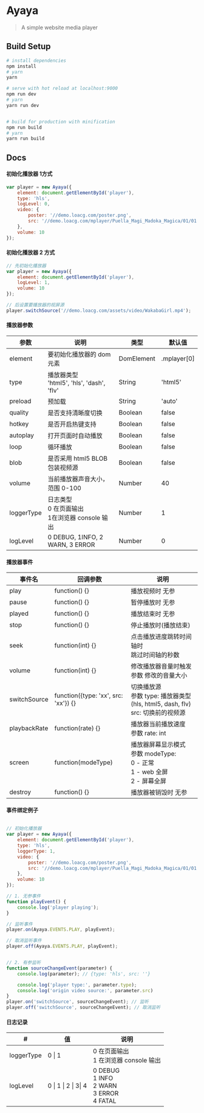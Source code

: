 Ayaya
====

> A simple website media player



Build Setup
----

```bash
# install dependencies
npm install
# yarn
yarn

# serve with hot reload at localhost:9000
npm run dev
# yarn
yarn run dev


# build for production with minification
npm run build
# yarn
yarn run build
```



Docs
----

#### 初始化播放器 1方式

```javascript
var player = new Ayaya({
    element: document.getElementById('player'),
    type: 'hls',
    logLevel: 0,
    video: {
        poster: '//demo.loacg.com/poster.png',
        src: '//demo.loacg.com/mplayer/Puella_Magi_Madoka_Magica/01/01.m3u8'
    },
    volume: 10
});
```

#### 初始化播放器 2 方式

```javascript
// 先初始化播放器
var player = new Ayaya({
    element: document.getElementById('player'),
    logLevel: 1,
    volume: 10
});

// 后设置要播放器的视屏源
player.switchSource('//demo.loacg.com/assets/video/WakabaGirl.mp4');
```

#### 播放器参数


| 参数       | 说明                                                   | 类型       | 默认值      |
| ---------- | ------------------------------------------------------ | ---------- | ----------- |
| element    | 要初始化播放器的 dom 元素                              | DomElement | .mplayer[0] |
| type       | 播放器类型<br />'html5', 'hls', 'dash', 'flv'          | String     | 'html5'     |
| preload    | 预加载                                                 | String     | 'auto'      |
| quality    | 是否支持清晰度切换                                     | Boolean    | false       |
| hotkey     | 是否开启热键支持                                       | Boolean    | false       |
| autoplay   | 打开页面时自动播放                                     | Boolean    | false       |
| loop       | 循环播放                                               | Boolean    | false       |
| blob       | 是否采用 html5 BLOB 包装视频源                         | Boolean    | false       |
| volume     | 当前播放器声音大小，范围 0-100                         | Number     | 40          |
| loggerType | 日志类型<br />0 在页面输出<br />1在浏览器 console 输出 | Number     | 1           |
| logLevel   | 0 DEBUG, 1INFO, 2 WARN, 3 ERROR                        | Number     | 0           |



#### 播放器事件


| 事件名       | 回调参数                             | 说明                                                         |
| ------------ | ------------------------------------ | ------------------------------------------------------------ |
| play         | function() {}                        | 播放视频时  无参                                             |
| pause        | function() {}                        | 暂停播放时  无参                                             |
| played       | function() {}                        | 播放结束时  无参                                             |
| stop         | function() {}                        | 停止播放时(播放结束)                                         |
| seek         | function(int) {}                     | 点击播放进度跳转时间轴时<br />跳过时间轴的秒数               |
| volume       | function(int) {}                     | 修改播放器音量时触发 <br />参数 修改的音量大小               |
| switchSource | function({type: 'xx', src: 'xx'}) {} | 切换播放源<br />参数 type: 播放器类型(hls, html5, dash, flv)<br />src: 切换前的视频源 |
| playbackRate | function(rate) {}                    | 播放器当前播放速度<br />参数 rate: int                       |
| screen       | function(modeType)                   | 播放器屏幕显示模式<br />参数 modeType: <br />0 - 正常<br />1 - web 全屏<br />2 - 屏幕全屏 |
| destroy      | function() {}                        | 播放器被销毁时  无参                                         |

#### 事件绑定例子
```javascript

// 初始化播放器
var player = new Ayaya({
    element: document.getElementById('player'),
    type: 'hls',
    loggerType: 1,
    video: {
        poster: '//demo.loacg.com/poster.png',
        src: '//demo.loacg.com/mplayer/Puella_Magi_Madoka_Magica/01/01.m3u8'
    },
    volume: 10
});

// 1. 无参事件
function playEvent() {
    console.log('player playing');
}

// 监听事件
player.on(Ayaya.EVENTS.PLAY, playEvent);

// 取消监听事件
player.off(Ayaya.EVENTS.PLAY, playEvent);


// 2. 有参监听
function sourceChangeEvent(parameter) {
    console.log(parameter); // {type: 'hls', src: ''}

    console.log('player type:', parameter.type);
    console.log('origin video source:', parameter.src)
}
player.on('switchSource', sourceChangeEvent); // 监听
player.off('switchSource', sourceChangeEvent); // 取消监听

```


#### 日志记录


| #          | 值                   | 说明                                                      |
| ---------- | -------------------- | --------------------------------------------------------- |
| loggerType | 0 \| 1               | 0 在页面输出<br />1 在浏览器 console 输出                 |
| logLevel   | 0 \| 1 \| 2 \| 3\| 4 | 0 DEBUG<br />1 INFO<br />2 WARN<br />3 ERROR<br />4 FATAL |

